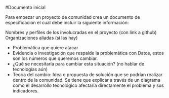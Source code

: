 #Documento inicial


Para empezar un proyecto de comunidad crea un documento de especificación el cual debe incluir la siguiente información:

Nombres y perfiles de los involucradas en el proyecto (con link a github)
Organizaciones aliadas (si las hay)


- Problemática que quiere atacar
- Evidencia o investigación que respalde la problemática con Datos, estos son los números que queremos cambiar.
- ¿Qué se necesitaría para cambiar esta situación? (no hablar de tecnologías aún)
- Teoría del cambio: Idea o propuesta de solución que se podrían realizar dentro de la comunidad. Se tiene que explicar a través de un diagrama como el desarrollo tecnológico afectaría directamente el problema y sus indicadores. 




